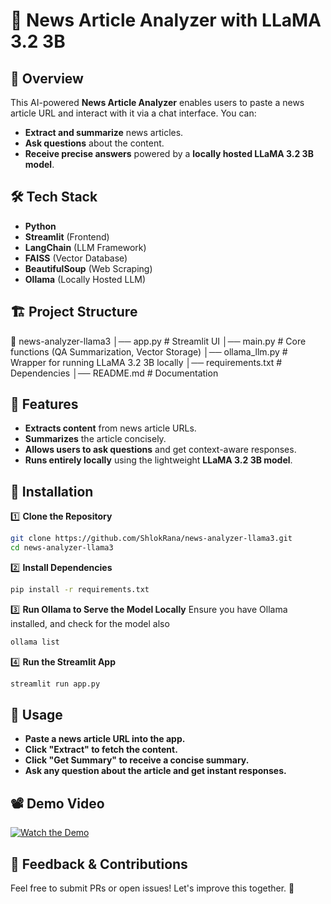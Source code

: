 # 📰 News Article Analyzer with LLaMA 3.2 3B  

## 🚀 Overview  
This AI-powered **News Article Analyzer** enables users to paste a news article URL and interact with it via a chat interface. You can:  
- **Extract and summarize** news articles.  
- **Ask questions** about the content.  
- **Receive precise answers** powered by a **locally hosted LLaMA 3.2 3B model**.  

## 🛠️ Tech Stack  
- **Python**  
- **Streamlit** (Frontend)  
- **LangChain** (LLM Framework)  
- **FAISS** (Vector Database)  
- **BeautifulSoup** (Web Scraping)  
- **Ollama** (Locally Hosted LLM)  

## 🏗️ Project Structure  
📂 news-analyzer-llama3
│── app.py # Streamlit UI
│── main.py # Core functions (QA Summarization, Vector Storage)
│── ollama_llm.py # Wrapper for running LLaMA 3.2 3B locally
│── requirements.txt # Dependencies
│── README.md # Documentation


## 🎯 Features  
- **Extracts content** from news article URLs.  
- **Summarizes** the article concisely.  
- **Allows users to ask questions** and get context-aware responses.  
- **Runs entirely locally** using the lightweight **LLaMA 3.2 3B model**.  

## 🔧 Installation  
1️⃣ **Clone the Repository**  
```bash
git clone https://github.com/ShlokRana/news-analyzer-llama3.git
cd news-analyzer-llama3
```

2️⃣ **Install Dependencies**
```bash
pip install -r requirements.txt
```

3️⃣ **Run Ollama to Serve the Model Locally**
Ensure you have Ollama installed, and check for the model also
```bash
ollama list
```

4️⃣ **Run the Streamlit App**
```bash
streamlit run app.py
```

## 📌 Usage
- **Paste a news article URL into the app.**
- **Click "Extract" to fetch the content.**
- **Click "Get Summary" to receive a concise summary.**
- **Ask any question about the article and get instant responses.**


## 📽️ Demo Video  
[![Watch the Demo](https://img.youtube.com/vi/b0y0kzq5fxc/maxresdefault.jpg)](https://youtu.be/b0y0kzq5fxc)  
  


## 📩 Feedback & Contributions
Feel free to submit PRs or open issues! Let's improve this together. 🚀
